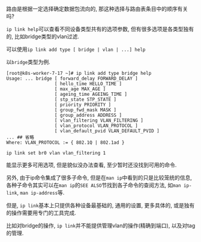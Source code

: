 路由是根据一定选择确定数据包流向的, 那这种选择与路由表条目中的顺序有关吗?

`ip link help`可以查看不同设备类型共有的选项参数, 但有很多选项是各类型独有的, 比如bridge类型的vlan过滤.

可以使用`ip link add type [ bridge | vlan | ...] help`

以`bridge`类型为例.

```
[root@k8s-worker-7-17 ~]# ip link add type bridge help
Usage: ... bridge [ forward_delay FORWARD_DELAY ]
                  [ hello_time HELLO_TIME ]
                  [ max_age MAX_AGE ]
                  [ ageing_time AGEING_TIME ]
                  [ stp_state STP_STATE ]
                  [ priority PRIORITY ]
                  [ group_fwd_mask MASK ]
                  [ group_address ADDRESS ]
                  [ vlan_filtering VLAN_FILTERING ]
                  [ vlan_protocol VLAN_PROTOCOL ]
                  [ vlan_default_pvid VLAN_DEFAULT_PVID ]
... ## 省略
Where: VLAN_PROTOCOL := { 802.1Q | 802.1ad }
```

```
ip link set br0 vlan vlan_filtering 1
```

能显示更多可用选项, 但是貌似没办法查看, 至少暂时还没找到可用的命令.

另外, 由于ip命令集成了很多子命令, 但是在`man ip`中看到的只是比较笼统的信息, 各种子命令其实可以在`man ip`的`SEE ALSO`节找到各子命令的查阅方法, 如`man ip-link`, `man ip-address`等.

但是, `ip link`基本上只提供各种设备最基础的, 通用的设置, 更多具体的, 或是独有的操作需要用专门的工具完成.

比如对bridge的操作, `ip link`并不能提供管理vlan的操作(精确到端口), 以及对tag的管理.